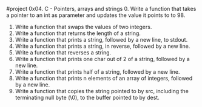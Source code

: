 #project 0x04. C - Pointers, arrays and strings
0. Write a function that takes a pointer to an int as parameter and updates the value it points to to 98.
1. Write a function that swaps the values of two integers.
2. Write a function that returns the length of a string.
3. Write a function that prints a string, followed by a new line, to stdout.
4. Write a function that prints a string, in reverse, followed by a new line.
5. Write a function that reverses a string.
6. Write a function that prints one char out of 2 of a string, followed by a new line.
7. Write a function that prints half of a string, followed by a new line.
8. Write a function that prints n elements of an array of integers, followed by a new line.
9. Write a function that copies the string pointed to by src, including the terminating null byte (\0), to the buffer pointed to by dest.